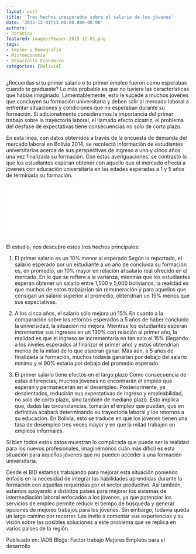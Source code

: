 ```yaml
---
layout: post
title: 'Tres hechos inesperados sobre el salario de los jóvenes'
date: '2015-12-01T13:00:00.000-08:00'
authors:
- horaciov
featured: images/Teaser-2015-12-01.png
tags:
- Empleo y Demografía
- Microeconomía
- Desarrollo Económico
categories: [Bolivia]
---
```


¿Recuerdas si tu primer salario o tu primer empleo fueron como esperabas cuando te graduaste? Lo más probable es que no tuviera las características que habías imaginado. Lamentablemente, esto le sucede a muchos jóvenes que concluyen su formación universitaria y deben salir al mercado laboral a enfrentar situaciones y condiciones que no esperaban durante su formación. Si adicionalmente consideramos la importancia del primer trabajo sobre la trayectoria laboral, el llamado efecto cicatriz, el problema del desfase de expectativas tiene consecuencias no solo de corto plazo.

En esta línea, con datos obtenidos a través de la encuesta de demanda del mercado laboral en Bolivia 2014, se recolectó información de estudiantes universitarios acerca de sus perspectivas de ingreso a uno y cinco años una vez finalizada su formación. Con estas averiguaciones, se contrastó lo que los estudiantes esperan obtener con aquello que el mercado ofrecía a jóvenes con educación universitaria en las edades esperadas a 1 y 5 años de terminada su formación.

<div class="frame-container">
<iframe frameborder="0" scrolling="no" src="//plot.ly/~pcubaborda/501.embed"></iframe>
</div>

El estudio, nos descubre estos tres hechos principales:

1. El primer salario es un 10% menor al esperado
Según lo reportado, el salario esperado por un estudiante a un año de concluida su formación es, en promedio, un 10% mayor en relación al salario real ofrecido en el mercado. En lo que se refiere a la varianza, mientras que los estudiantes esperan obtener un salario entre 1,500 y 5,000 bolivianos, la realidad es que muchos de estos trabajarían sin remuneración y para aquellos que consigan un salario superior al promedio, obtendrían un 15% menos que sus expectativas.

2. A los cinco años, el salario sólo mejora un 15%
En cuanto a la comparación sobre los retornos esperados a 5 años de haber concluido la universidad, la situación no mejora. Mientras los estudiantes esperan incrementar sus ingresos en un 130% con relación al primer año, la realidad es que el ingreso se incrementaría en tan solo el 15% (llegando a los niveles esperados al finalizar el primer año) y estos obtendrían menos de la mitad de lo que esperan ganar. Más aún, a 5 años de finalizada la formación, muchos todavía ganarían por debajo del salario mínimo y el 90% estaría por debajo del promedio esperado.

3. El primer salario tiene efectos en el largo plazo
Como consecuencia de estas diferencias, muchos jóvenes no encontrarán el empleo que esperan y permanecerán en el desempleo. Posteriormente, ya desalentados, reducirán sus expectativas de ingreso y empleabilidad, no solo de corto plazo, sino también de mediano plazo. Esto implica que, dadas las circunstancias, tomarán el empleo que puedan, que en definitiva acabará determinando su trayectoria laboral y los retornos a su educación. En Bolivia, esto se traduce en que los jóvenes tienen una tasa de desempleo tres veces mayor y en que la mitad trabajen en empleos informales.

Si bien todos estos datos muestran lo complicada que puede ser la realidad para los nuevos profesionales, imaginémonos cuán más difícil es esta situación para aquellos jóvenes que no pueden acceder a una formación universitaria.

Desde el BID estamos trabajando para mejorar esta situación poniendo énfasis en la necesidad de integrar las habilidades aprendidas durante la formación con aquellas requeridas por el sector productivo. Así también, estamos apoyando a distintos países para mejorar los sistemas de intermediación laboral enfocados a los jóvenes, ya que potenciar los servicios de empleo permite reducir el tiempo de búsqueda y generar opciones de mejores trabajos para los jóvenes. Sin embargo, todavía queda un largo camino por recorrer. Les invito a comentar sus experiencias y su visión sobre las posibles soluciones a este problema que se replica en varios países de la región.

Publicado en: IADB Blogs: Factor trabajo Mejores Empleos para el desarrollo
